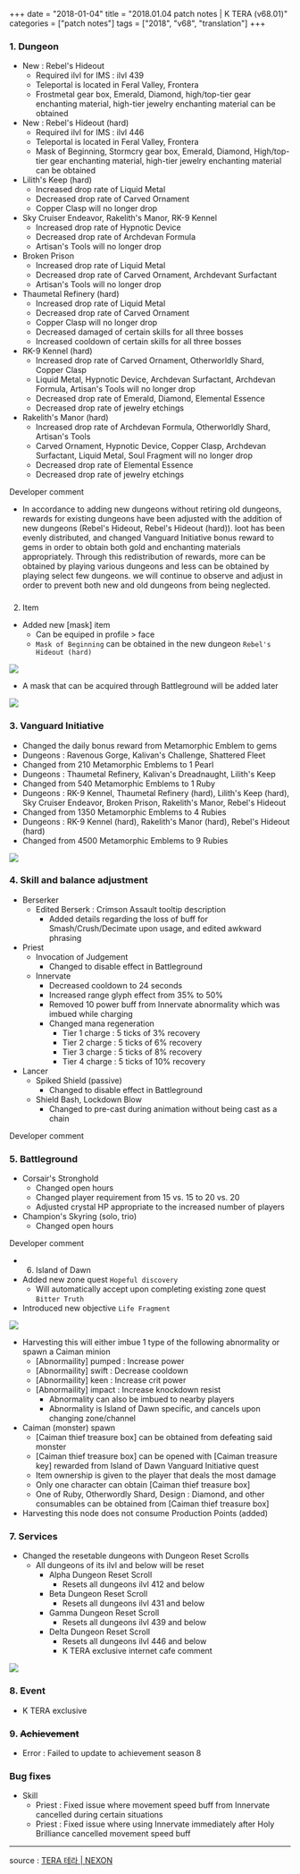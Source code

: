 +++
date = "2018-01-04"
title = "2018.01.04 patch notes | K TERA (v68.01)"
categories = ["patch notes"]
tags = ["2018", "v68", "translation"]
+++

### 1. Dungeon
- New : Rebel's Hideout
  - Required ilvl for IMS : ilvl 439
  - Teleportal is located in Feral Valley, Frontera
  - Frostmetal gear box, Emerald, Diamond, high/top-tier gear enchanting material, high-tier jewelry enchanting material can be obtained
- New : Rebel's Hideout (hard)
  - Required ilvl for IMS : ilvl 446
  - Teleportal is located in Feral Valley, Frontera
  - Mask of Beginning, Stormcry gear box, Emerald, Diamond, High/top-tier gear enchanting material, high-tier jewelry enchanting material can be obtained
- Lilith's Keep (hard)
  - Increased drop rate of Liquid Metal
  - Decreased drop rate of Carved Ornament
  - Copper Clasp will no longer drop
- Sky Cruiser Endeavor, Rakelith's Manor, RK-9 Kennel
  - Increased drop rate of Hypnotic Device
  - Decreased drop rate of Archdevan Formula
  - Artisan's Tools will no longer drop
- Broken Prison
  - Increased drop rate of Liquid Metal
  - Decreased drop rate of Carved Ornament, Archdevant Surfactant
  - Artisan's Tools will no longer drop
- Thaumetal Refinery (hard)
  - Increased drop rate of Liquid Metal
  - Decreased drop rate of Carved Ornament
  - Copper Clasp will no longer drop
  - Decreased damaged of certain skills for all three bosses
  - Increased cooldown of certain skills for all three bosses
- RK-9 Kennel (hard)
  - Increased drop rate of Carved Ornament, Otherworldly Shard, Copper Clasp
  - Liquid Metal, Hypnotic Device, Archdevan Surfactant, Archdevan Formula, Artisan's Tools will no longer drop
  - Decreased drop rate of Emerald, Diamond, Elemental Essence
  - Decreased drop rate of jewelry etchings
- Rakelith's Manor (hard)
  - Increased drop rate of Archdevan Formula, Otherworldly Shard, Artisan's Tools
  - Carved Ornament, Hypnotic Device, Copper Clasp, Archdevan Surfactant, Liquid Metal, Soul Fragment will no longer drop
  - Decreased drop rate of Elemental Essence
  - Decreased drop rate of jewelry etchings

Developer comment
- In accordance to adding new dungeons without retiring old dungeons, rewards for existing dungeons have been adjusted with the addition of new dungeons (Rebel's Hideout, Rebel's Hideout (hard)). loot has been evenly distributed, and changed Vanguard Initiative bonus reward to gems in order to obtain both gold and enchanting materials appropriately. Through this redistribution of rewards, more can be obtained by playing various dungeons and less can be obtained by playing select few dungeons. we will continue to observe and adjust in order to prevent both new and old dungeons from being neglected.

### 
2. Item
- Added new [mask] item
  - Can be equiped in profile > face
  - `Mask of Beginning` can be obtained in the new dungeon `Rebel's Hideout (hard)`

![](https://seraphinush-gaming.github.io/mysterium/images/patch-notes/v68-01_1.png)

  - A mask that can be acquired through Battleground will be added later

![](https://seraphinush-gaming.github.io/mysterium/images/patch-notes/v68-01_2.png)

### 3. Vanguard Initiative
- Changed the daily bonus reward from Metamorphic Emblem to gems
- Dungeons : Ravenous Gorge, Kalivan's Challenge, Shattered Fleet
- Changed from 210 Metamorphic Emblems to 1 Pearl
- Dungeons : Thaumetal Refinery, Kalivan's Dreadnaught, Lilith's Keep
- Changed from 540 Metamorphic Emblems to 1 Ruby
- Dungeons : RK-9 Kennel, Thaumetal Refinery (hard), Lilith's Keep (hard), Sky Cruiser Endeavor, Broken Prison, Rakelith's Manor, Rebel's Hideout
- Changed from 1350 Metamorphic Emblems to 4 Rubies
- Dungeons : RK-9 Kennel (hard), Rakelith's Manor (hard), Rebel's Hideout (hard)
- Changed from 4500 Metamorphic Emblems to 9 Rubies

![](https://seraphinush-gaming.github.io/mysterium/images/patch-notes/v68-01_3.png)

### 4. Skill and balance adjustment
- Berserker
  - Edited Berserk : Crimson Assault tooltip description
    - Added details regarding the loss of buff for Smash/Crush/Decimate upon usage, and edited awkward phrasing
- Priest
  - Invocation of Judgement
    - Changed to disable effect in Battleground
  - Innervate
    - Decreased cooldown to 24 seconds
    - Increased range glyph effect from 35% to 50%
    - Removed 10 power buff from Innervate abnormality which was imbued while charging
    - Changed mana regeneration
      - Tier 1 charge : 5 ticks of 3% recovery
      - Tier 2 charge : 5 ticks of 6% recovery
      - Tier 3 charge : 5 ticks of 8% recovery
      - Tier 4 charge : 5 ticks of 10% recovery
- Lancer
  - Spiked Shield (passive)
    - Changed to disable effect in Battleground
  - Shield Bash, Lockdown Blow
    - Changed to pre-cast during animation without being cast as a chain

Developer comment

### 5. Battleground
- Corsair's Stronghold
  - Changed open hours
  - Changed player requirement from 15 vs. 15 to 20 vs. 20
  - Adjusted crystal HP appropriate to the increased number of players
- Champion's Skyring (solo, trio)
  - Changed open hours

Developer comment

- 6. Island of Dawn
- Added new zone quest `Hopeful discovery`
  - Will automatically accept upon completing existing zone quest `Bitter Truth`
- Introduced new objective `Life Fragment`

![](https://seraphinush-gaming.github.io/mysterium/images/patch-notes/v68-01_4.png)

  - Harvesting this will either imbue 1 type of the following abnormality or spawn a Caiman minion
    - [Abnormaility] pumped : Increase power
    - [Abnormaility] swift : Decrease cooldown
    - [Abnormaility] keen : Increase crit power
    - [Abnormaility] impact : Increase knockdown resist
      - Abnormality can also be imbued to nearby players
      - Abnormality is Island of Dawn specific, and cancels upon changing zone/channel
  - Caiman (monster) spawn
    - [Caiman thief treasure box] can be obtained from defeating said monster
    - [Caiman thief treasure box] can be opened with [Caiman treasure key] rewarded from Island of Dawn Vanguard Initiative quest
    - Item ownership is given to the player that deals the most damage
    - Only one character can obtain [Caiman thief treasure box]
    - One of Ruby, Otherwordly Shard, Design : Diamond, and other consumables can be obtained from [Caiman thief treasure box]
  - Harvesting this node does not consume Production Points (added)

### 7. Services
- Changed the resetable dungeons with Dungeon Reset Scrolls
  - All dungeons of its ilvl and below will be reset
    - Alpha Dungeon Reset Scroll
      - Resets all dungeons ilvl 412 and below
    - Beta Dungeon Reset Scroll
      - Resets all dungeons ilvl 431 and below
    - Gamma Dungeon Reset Scroll
      - Resets all dungeons ilvl 439 and below
    - Delta Dungeon Reset Scroll
      - Resets all dungeons ilvl 446 and below
      - K TERA exclusive internet cafe comment

![](https://seraphinush-gaming.github.io/mysterium/images/patch-notes/v68-01_5.png)

### 8. Event
- K TERA exclusive

### 9. ~~Achievement~~
- Error : Failed to update to achievement season 8

### Bug fixes
- Skill
  - Priest : Fixed issue where movement speed buff from Innervate cancelled during certain situations
  - Priest : Fixed issue where using Innervate immediately after Holy Brilliance cancelled movement speed buff

----

source : [TERA 테라 | NEXON](http://tera.nexon.com/news/update/view.aspx?n4articlesn=314)
